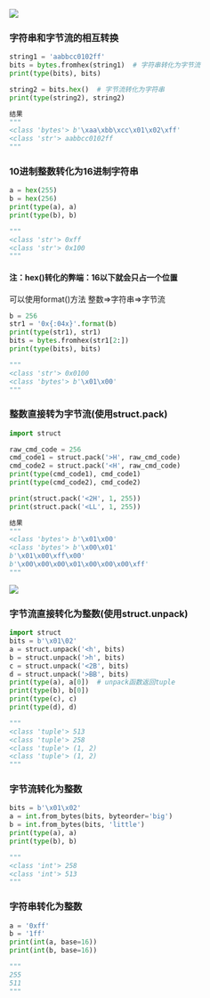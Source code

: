 ![](.字符串、字节流、整数转化_2/c766dc62.png)

### 字符串和字节流的相互转换
```python
string1 = 'aabbcc0102ff'
bits = bytes.fromhex(string1)  # 字符串转化为字节流
print(type(bits), bits)

string2 = bits.hex()  # 字节流转化为字符串
print(type(string2), string2)

结果
"""
<class 'bytes'> b'\xaa\xbb\xcc\x01\x02\xff'
<class 'str'> aabbcc0102ff
"""
```

### 10进制整数转化为16进制字符串
```python
a = hex(255)
b = hex(256)
print(type(a), a)
print(type(b), b)

"""
<class 'str'> 0xff
<class 'str'> 0x100
"""
```
#### 注：hex()转化的弊端：16以下就会只占一个位置
可以使用format()方法
整数=>字符串=>字节流
```python
b = 256
str1 = '0x{:04x}'.format(b)
print(type(str1), str1)
bits = bytes.fromhex(str1[2:])
print(type(bits), bits)

"""
<class 'str'> 0x0100
<class 'bytes'> b'\x01\x00'
"""
```

### 整数直接转为字节流(使用struct.pack)
```python
import struct

raw_cmd_code = 256
cmd_code1 = struct.pack('>H', raw_cmd_code)
cmd_code2 = struct.pack('<H', raw_cmd_code)
print(type(cmd_code1), cmd_code1)
print(type(cmd_code2), cmd_code2)

print(struct.pack('<2H', 1, 255))
print(struct.pack('<LL', 1, 255))

结果
"""
<class 'bytes'> b'\x01\x00'
<class 'bytes'> b'\x00\x01'
b'\x01\x00\xff\x00'
b'\x00\x00\x00\x01\x00\x00\x00\xff'
"""
```
![](.字符串、字节流、整数转化_images/字符类型.png)

### 字节流直接转化为整数(使用struct.unpack)
```python
import struct
bits = b'\x01\02'
a = struct.unpack('<h', bits)
b = struct.unpack('>h', bits)
c = struct.unpack('<2B', bits)
d = struct.unpack('>BB', bits)
print(type(a), a[0])  # unpack函数返回tuple
print(type(b), b[0])
print(type(c), c)
print(type(d), d)

"""
<class 'tuple'> 513
<class 'tuple'> 258
<class 'tuple'> (1, 2)
<class 'tuple'> (1, 2)
"""
```

### 字节流转化为整数
```python
bits = b'\x01\x02'
a = int.from_bytes(bits, byteorder='big')
b = int.from_bytes(bits, 'little')
print(type(a), a)
print(type(b), b)

"""
<class 'int'> 258
<class 'int'> 513
"""
```

### 字符串转化为整数
```python
a = '0xff'
b = '1ff'
print(int(a, base=16))
print(int(b, base=16))

"""
255
511
"""
```